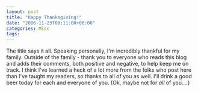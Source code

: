 ```yaml
---
layout: post
title: "Happy Thanksgiving!"
date: "2006-11-23T08:11:00+06:00"
categories: Misc 
tags: 
---
```


The title says it all. Speaking personally, I'm incredibly thankful for my family. Outside of the family - thank you to everyone who reads this blog and adds their comments, both positive and negative, to help keep me on track. I think I've learned a heck of a lot more from the folks who post here than I've taught my readers, so thanks to all of you as well. I'll drink a good beer today for each and everyone of you. (Ok, maybe not for <i>all</i> of you....)
